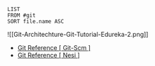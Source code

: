 
```dataview
LIST 
FROM #git 
SORT file.name ASC
```



![[Git-Architechture-Git-Tutorial-Edureka-2.png]]
- [Git Reference [ Git-Scm ]](https://git-scm.com/docs/)
- [Git Reference [ Nesi ]](https://support.nesi.org.nz/hc/en-gb/articles/360001508515-Git-Reference-Sheet)